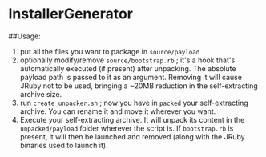 # InstallerGenerator

##Usage:

1. put all the files you want to package in `source/payload`
2. optionally modify/remove `source/bootstrap.rb` ; it's a hook that's automatically executed (if present) after unpacking. The absolute payload path is passed to it as an argument.
Removing it will cause JRuby not to be used, bringing a ~20MB reduction in the self-extracting archive size.
3. run `create_unpacker.sh` ; now you have in `packed` your self-extracting archive. You can rename it and move it wherever you want.
4. Execute your self-extracting archive. It will unpack its content in the `unpacked/payload` folder wherever the script is. If `bootstrap.rb` is present, it will then be launched and removed (along with the JRuby binaries used to launch it).
